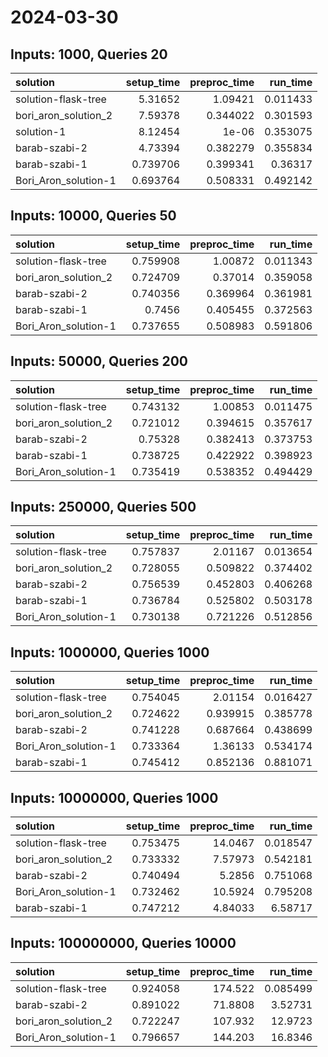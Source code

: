 # 2024-03-30

## Inputs: 1000, Queries 20

| solution             |   setup_time |   preproc_time |   run_time |
|:---------------------|-------------:|---------------:|-----------:|
| solution-flask-tree  |     5.31652  |       1.09421  |   0.011433 |
| bori_aron_solution_2 |     7.59378  |       0.344022 |   0.301593 |
| solution-1           |     8.12454  |       1e-06    |   0.353075 |
| barab-szabi-2        |     4.73394  |       0.382279 |   0.355834 |
| barab-szabi-1        |     0.739706 |       0.399341 |   0.36317  |
| Bori_Aron_solution-1 |     0.693764 |       0.508331 |   0.492142 |

## Inputs: 10000, Queries 50

| solution             |   setup_time |   preproc_time |   run_time |
|:---------------------|-------------:|---------------:|-----------:|
| solution-flask-tree  |     0.759908 |       1.00872  |   0.011343 |
| bori_aron_solution_2 |     0.724709 |       0.37014  |   0.359058 |
| barab-szabi-2        |     0.740356 |       0.369964 |   0.361981 |
| barab-szabi-1        |     0.7456   |       0.405455 |   0.372563 |
| Bori_Aron_solution-1 |     0.737655 |       0.508983 |   0.591806 |

## Inputs: 50000, Queries 200

| solution             |   setup_time |   preproc_time |   run_time |
|:---------------------|-------------:|---------------:|-----------:|
| solution-flask-tree  |     0.743132 |       1.00853  |   0.011475 |
| bori_aron_solution_2 |     0.721012 |       0.394615 |   0.357617 |
| barab-szabi-2        |     0.75328  |       0.382413 |   0.373753 |
| barab-szabi-1        |     0.738725 |       0.422922 |   0.398923 |
| Bori_Aron_solution-1 |     0.735419 |       0.538352 |   0.494429 |

## Inputs: 250000, Queries 500

| solution             |   setup_time |   preproc_time |   run_time |
|:---------------------|-------------:|---------------:|-----------:|
| solution-flask-tree  |     0.757837 |       2.01167  |   0.013654 |
| bori_aron_solution_2 |     0.728055 |       0.509822 |   0.374402 |
| barab-szabi-2        |     0.756539 |       0.452803 |   0.406268 |
| barab-szabi-1        |     0.736784 |       0.525802 |   0.503178 |
| Bori_Aron_solution-1 |     0.730138 |       0.721226 |   0.512856 |

## Inputs: 1000000, Queries 1000

| solution             |   setup_time |   preproc_time |   run_time |
|:---------------------|-------------:|---------------:|-----------:|
| solution-flask-tree  |     0.754045 |       2.01154  |   0.016427 |
| bori_aron_solution_2 |     0.724622 |       0.939915 |   0.385778 |
| barab-szabi-2        |     0.741228 |       0.687664 |   0.438699 |
| Bori_Aron_solution-1 |     0.733364 |       1.36133  |   0.534174 |
| barab-szabi-1        |     0.745412 |       0.852136 |   0.881071 |

## Inputs: 10000000, Queries 1000

| solution             |   setup_time |   preproc_time |   run_time |
|:---------------------|-------------:|---------------:|-----------:|
| solution-flask-tree  |     0.753475 |       14.0467  |   0.018547 |
| bori_aron_solution_2 |     0.733332 |        7.57973 |   0.542181 |
| barab-szabi-2        |     0.740494 |        5.2856  |   0.751068 |
| Bori_Aron_solution-1 |     0.732462 |       10.5924  |   0.795208 |
| barab-szabi-1        |     0.747212 |        4.84033 |   6.58717  |

## Inputs: 100000000, Queries 10000

| solution             |   setup_time |   preproc_time |   run_time |
|:---------------------|-------------:|---------------:|-----------:|
| solution-flask-tree  |     0.924058 |       174.522  |   0.085499 |
| barab-szabi-2        |     0.891022 |        71.8808 |   3.52731  |
| bori_aron_solution_2 |     0.722247 |       107.932  |  12.9723   |
| Bori_Aron_solution-1 |     0.796657 |       144.203  |  16.8346   |